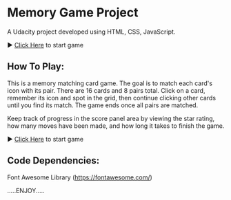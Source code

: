 # Memory Game Project

A Udacity project developed using HTML, CSS, JavaScript.

► [Click Here](https://eizodann.github.io/fend-memory-game/) to start game

## How To Play:

This is a memory matching card game. The goal is to match each card's icon with its pair. There are 16 cards and 8 pairs total. Click on a card, remember its icon and spot in the grid, then continue clicking other cards until you find its match. The game ends once all pairs are matched.

Keep track of progress in the score panel area by viewing the star rating, how many moves have been made, and how long it takes to finish the game.

► [Click Here](https://eizodann.github.io/fend-memory-game/) to start game

## Code Dependencies:

Font Awesome Library (https://fontawesome.com/)

.....ENJOY.....
